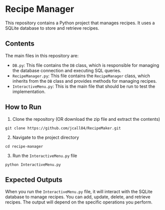 # Recipe Manager

This repository contains a Python project that manages recipes. It uses a SQLite database to store and retrieve recipes.

## Contents

The main files in this repository are:

- `DB.py`: This file contains the `DB` class, which is responsible for managing the database connection and executing SQL queries.
- `RecipeManager.py`: This file contains the `RecipeManager` class, which inherits from the `DB` class and provides methods for managing recipes.
- `InteractiveMenu.py`: This is the main file that should be run to test the implementation.

## How to Run

1. Clone the repository (OR download the zip file and extract the contents)
```
git clone https://github.com/jcall84/RecipeMaker.git
```
2. Navigate to the project directory
```
cd recipe-manager
```
3. Run the `InteractiveMenu.py` file
```
python InteractiveMenu.py
```

## Expected Outputs

When you run the `InteractiveMenu.py` file, it will interact with the SQLite database to manage recipes. You can add, update, delete, and retrieve recipes. The output will depend on the specific operations you perform.
```

